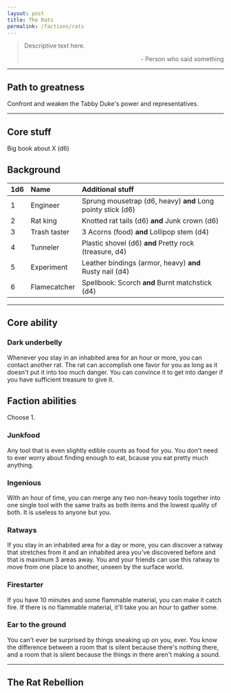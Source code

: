 ```yaml
---
layout: post
title: The Rats
permalink: /factions/rats
---
```


>Descriptive text here.
>
><p style="text-align: right">- Person who said something</p>

***

## Path to greatness
Confront and weaken the Tabby Duke's power and representatives.

***

## Core stuff
Big book about X (d6)

## Background

| 1d6        | Name           | Additional stuff                               |
|:-----------|:---------------|:-----------------------------------------------|
| 1          | Engineer       | Sprung mousetrap (d6, heavy) <b>and</b> Long pointy stick (d6) |
| 2          | Rat king       | Knotted rat tails (d6) <b>and</b> Junk crown (d6) |
| 3          | Trash taster   | 3 Acorns (food) <b>and</b> Lollipop stem (d4) |
| 4          | Tunneler       | Plastic shovel (d6) <b>and</b> Pretty rock (treasure, d4) |
| 5          | Experiment     | Leather bindings (armor, heavy) <b>and</b> Rusty nail (d4)   |
| 6          | Flamecatcher   | Spellbook: Scorch <b>and</b> Burnt matchstick (d4) |

***

## Core ability

### Dark underbelly
Whenever you stay in an inhabited area for an hour or more, you can contact another rat. The rat can accomplish one favor for you as long as it doesn't put it into too much danger. You can convince it to get into danger if you have sufficient treasure to give it.

## Faction abilities
Choose 1.

### Junkfood
Any tool that is even slightly edible counts as food for you. You don't need to ever worry about finding enough to eat, bcause you eat pretty much anything.

### Ingenious
With an hour of time, you can merge any two non-heavy tools together into one single tool with the same traits as both items and the lowest quality of both. It is useless to anyone but you.

### Ratways
If you stay in an inhabited area for a day or more, you can discover a ratway that stretches from it and an inhabited area you've discovered before and that is maximum 3 areas away. You and your friends can use this ratway to move from one place to another, unseen by the surface world.

### Firestarter
If you have 10 minutes and some flammable material, you can make it catch fire. If there is no flammable material, it'll take you an hour to gather some.

### Ear to the ground
You can't ever be surprised by things sneaking up on you, ever. You know the difference between a room that is silent because there's nothing there, and a room that is silent because the things in there aren't making a sound.

***

## The Rat Rebellion

